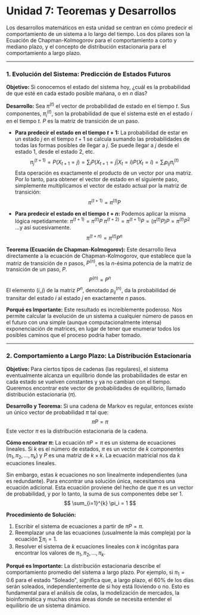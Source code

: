 # Unidad 7: Teoremas y Desarrollos

Los desarrollos matemáticos en esta unidad se centran en cómo predecir el comportamiento de un sistema a lo largo del tiempo. Los dos pilares son la Ecuación de Chapman-Kolmogorov para el comportamiento a corto y mediano plazo, y el concepto de distribución estacionaria para el comportamiento a largo plazo.

---

### 1. Evolución del Sistema: Predicción de Estados Futuros

**Objetivo:** Si conocemos el estado del sistema hoy, ¿cuál es la probabilidad de que esté en cada estado posible mañana, o en $n$ días?

**Desarrollo:**
Sea $\pi^{(t)}$ el vector de probabilidad de estado en el tiempo $t$. Sus componentes, $\pi_i^{(t)}$, son la probabilidad de que el sistema esté en el estado $i$ en el tiempo $t$. $P$ es la matriz de transición de un paso.

*   **Para predecir el estado en el tiempo $t+1$:**
    La probabilidad de estar en un estado $j$ en el tiempo $t+1$ se calcula sumando las probabilidades de todas las formas posibles de llegar a $j$. Se puede llegar a $j$ desde el estado 1, desde el estado 2, etc. 
    $$ \pi_j^{(t+1)} = P(X_{t+1}=j) = \sum_{i} P(X_{t+1}=j | X_t=i) P(X_t=i) = \sum_{i} p_{ij} \pi_i^{(t)} $$
    Esta operación es exactamente el producto de un vector por una matriz. Por lo tanto, para obtener el vector de estado en el siguiente paso, simplemente multiplicamos el vector de estado actual por la matriz de transición:
    $$ \pi^{(t+1)} = \pi^{(t)} P $$

*   **Para predecir el estado en el tiempo $t+n$:**
    Podemos aplicar la misma lógica repetidamente:
    $\pi^{(t+1)} = \pi^{(t)} P$
    $\pi^{(t+2)} = \pi^{(t+1)} P = (\pi^{(t)} P) P = \pi^{(t)} P^2$
    ...y así sucesivamente.
    $$ \pi^{(t+n)} = \pi^{(t)} P^n $$

**Teorema (Ecuación de Chapman-Kolmogorov):**
Este desarrollo lleva directamente a la ecuación de Chapman-Kolmogorov, que establece que la matriz de transición de $n$ pasos, $P^{(n)}$, es la $n$-ésima potencia de la matriz de transición de un paso, $P$.
$$ P^{(n)} = P^n $$
El elemento $(i,j)$ de la matriz $P^n$, denotado $p_{ij}^{(n)}$, da la probabilidad de transitar del estado $i$ al estado $j$ en exactamente $n$ pasos.

**Porqué es Importante:** Este resultado es increíblemente poderoso. Nos permite calcular la evolución de un sistema a cualquier número de pasos en el futuro con una simple (aunque computacionalmente intensa) exponenciación de matrices, en lugar de tener que enumerar todos los posibles caminos que el proceso podría haber tomado.

---

### 2. Comportamiento a Largo Plazo: La Distribución Estacionaria

**Objetivo:** Para ciertos tipos de cadenas (las regulares), el sistema eventualmente alcanza un equilibrio donde las probabilidades de estar en cada estado se vuelven constantes y ya no cambian con el tiempo. Queremos encontrar este vector de probabilidades de equilibrio, llamado distribución estacionaria ($\pi$).

**Desarrollo y Teorema:**
Si una cadena de Markov es regular, entonces existe un único vector de probabilidad $\pi$ tal que:
$$ \pi P = \pi $$
Este vector $\pi$ es la distribución estacionaria de la cadena.

**Cómo encontrar $\pi$:**
La ecuación $\pi P = \pi$ es un sistema de ecuaciones lineales. Si $k$ es el número de estados, $\pi$ es un vector de $k$ componentes ($\pi_1, \pi_2, ..., \pi_k$) y $P$ es una matriz de $k \times k$. La ecuación matricial nos da $k$ ecuaciones lineales. 

Sin embargo, estas $k$ ecuaciones no son linealmente independientes (una es redundante). Para encontrar una solución única, necesitamos una ecuación adicional. Esta ecuación proviene del hecho de que $\pi$ es un vector de probabilidad, y por lo tanto, la suma de sus componentes debe ser 1.
$$ \sum_{i=1}^{k} \pi_i = 1 $$

**Procedimiento de Solución:**
1.  Escribir el sistema de ecuaciones a partir de $\pi P = \pi$.
2.  Reemplazar una de las ecuaciones (usualmente la más compleja) por la ecuación $\sum \pi_i = 1$.
3.  Resolver el sistema de $k$ ecuaciones lineales con $k$ incógnitas para encontrar los valores de $\pi_1, \pi_2, ..., \pi_k$.

**Porqué es Importante:**
La distribución estacionaria describe el comportamiento promedio del sistema a largo plazo. Por ejemplo, si $\pi_1 = 0.6$ para el estado "Soleado", significa que, a largo plazo, el 60% de los días serán soleados, independientemente de si hoy está lloviendo o no. Esto es fundamental para el análisis de colas, la modelización de mercados, la bioinformática y muchas otras áreas donde se necesita entender el equilibrio de un sistema dinámico.

